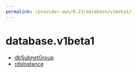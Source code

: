 ```yaml
---
permalink: /provider-aws/0.23/database/v1beta1/
---
```


# database.v1beta1



* [dbSubnetGroup](dbSubnetGroup.md)
* [rdsInstance](rdsInstance.md)